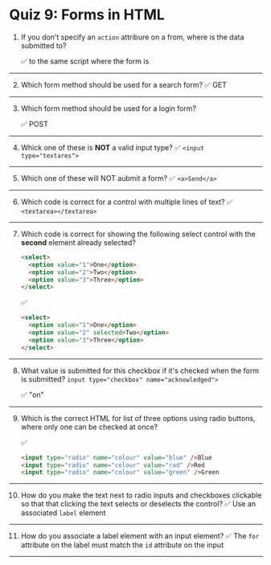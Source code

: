 # Quiz 9: Forms in HTML

1. If you don't specify an `action` attribure on a from, where is the data submitted to?

   ✅ to the same script where the form is

---

2. Which form method should be used for a search form?
   ✅ GET

---

3. Which form method should be used for a login form?

   ✅ POST

---

4. Whick one of these is **NOT** a valid input type?
   ✅ `<input type="textares">`

---

5. Which one of these will NOT aubmit a form?
   ✅ `<a>Send</a>`

---

6. Which code is correct for a control with multiple lines of text?
   ✅ `<textarea></textarea>`

---

7. Which code is correct for showing the following select control with the **second** element already selected?

   ```html
   <select>
     <option value="1">One</option>
     <option value="2">Two</option>
     <option value="3">Three</option>
   </select>
   ```

   ✅

   ```html
   <select>
     <option value="1">One</option>
     <option value="2" selected>Two</option>
     <option value="3">Three</option>
   </select>
   ```

---

8. What value is submitted for this checkbox if it's checked when the form is submitted?
   `input type="checkbox" name="acknowledged">`

   ✅ "on"

---

9. Which is the correct HTML for list of three options using radio buttons, where only one can be checked at once?

   ✅

   ```html
   <input type="radio" name="colour" value="blue" />Blue
   <input type="radio" name="colour" value="rad" />Red
   <input type="radio" name="colour" value="green" />Green
   ```

---

10. How do you make the text next to radio inputs and checkboxes clickable so that that clicking the text selects or deselects the control?
    ✅ Use an associated `label` element

---

11. How do you associate a label element with an input element?
    ✅ The `for` attribute on the label must match the `id` attribute on the input

---
